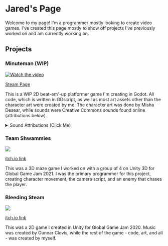 # Jared's Page
Welcome to my page! I'm a programmer mostly looking to create video games. I've created this page mostly to show off projects I've previously worked on and am currently working on.

<h2>Projects</h2>
<h3>Minuteman (WIP)</h3>

[![Watch the video](https://github.com/user-attachments/assets/39d08841-4f81-404b-95f7-8fb4289d462f)](https://drive.google.com/file/d/1v6_fHZbwjb6nZSW0e7RHWeUZ0WqBQBoe/view?t=1)

<a href="https://store.steampowered.com/app/3670900/Minute_Man">Steam Page</a>

This is a WIP 2D beat-em'-up platformer game I'm creating in Godot. All code, which is written in GDscript, as well as most art assets other than the character art were created by me. The character art was done by Misha Desear, while sounds were Creative Commons sounds found online (attributions below).
<details>
<summary>Sound Attributions (Click Me)</summary>
<ul>
<li>Footsteps on Stone - Variations by SecureSubset -- https://freesound.org/s/784301/ -- License: Creative Commons 0</li>

<li>Kung Fu punch 1 by peridactyloptrix -- https://freesound.org/s/209392/ -- License: Creative Commons 0</li>

<li>Woosh 4 by mateusboga -- https://freesound.org/s/614087/ -- License: Creative Commons 0</li>

<li>Swoosh.ogg by WizardOZ -- https://freesound.org/s/419341/ -- License: Creative Commons 0</li>

<li>ticking of the clock 01.wav by blukotek -- https://freesound.org/s/412751/ -- License: Creative Commons 0</li>

<li>Magic Whoosh by DustyWind -- https://freesound.org/s/715784/ -- License: Creative Commons 0</li>

<li>Beep Sound by Entershift -- https://freesound.org/s/704134/ -- License: Creative Commons 0</li>

<li>Bouncing Power Up 1_3 by Joao_Janz -- https://freesound.org/s/478336/ -- License: Creative Commons 0</li>
</ul>
</details>

<h3>Team Shwammies</h3>
<img src="https://img.itch.zone/aW1nLzUxMDc3NTYucG5n/315x250%23c/i3%2Bs%2F%2F.png">

<a href="https://pychatasm.itch.io/teamshwammies">itch.io link</a>

This was a 3D maze game I worked on with a group of 4 on Unity 3D for Global Game Jam 2021. I was the primary programmer for this project, creating character movement, the camera script, and an enemy that chases the player.

<h3>Bleeding Steam</h3>
<img src="https://img.itch.zone/aW1nLzI5NDY5NzUucG5n/347x500/CBLZHB.png">

<a href="https://bigcheecho.itch.io/bleeding-steam">itch.io link</a>

This was a 2D game I created in Unity for Global Game Jam 2020. Music was created by Gunnar Clovis, while the rest of the game - code, art, and all - was created by myself.
